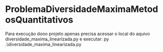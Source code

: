 # ProblemaDiversidadeMaximaMetodosQuantitativos
Para execução dooo projeto apenas precisa acessar o local do aquivo diversidade_maxima_linearizada.py e executar: py .\diversidade_maxima_linearizada.py